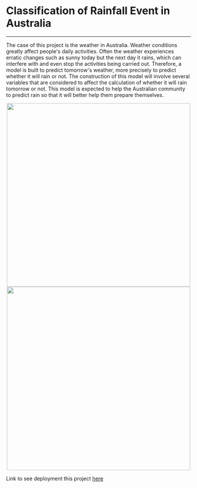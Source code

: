 # Classification of Rainfall Event in Australia
-----
The case of this project is the weather in Australia. Weather conditions greatly affect people's daily activities. Often the weather experiences erratic changes such as sunny today but the next day it rains, which can interfere with and even stop the activities being carried out. Therefore, a model is built to predict tomorrow's weather, more precisely to predict whether it will rain or not. The construction of this model will involve several variables that are considered to affect the calculation of whether it will rain tomorrow or not. This model is expected to help the Australian community to predict rain so that it will better help them prepare themselves.

<p align="center"> <img src="https://i.ibb.co/QXGqvmD/rainfall-1.png" width="500px">    <img src="https://i.ibb.co/2s1gRNm/rainfalls.png" width="500px"></p> 

Link to see deployment this project [here](http://mdpraz2.pythonanywhere.com/)
